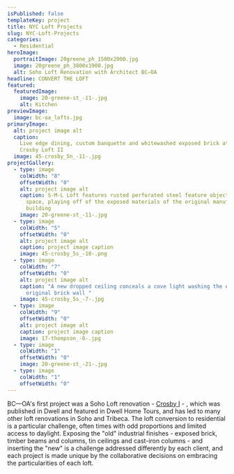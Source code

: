 ```yaml
---
isPublished: false
templateKey: project
title: NYC Loft Projects
slug: NYC-Loft-Projects
categories:
  - Residential
heroImage:
  portraitImage: 20greene_ph_1500x2000.jpg
  image: 20greene_ph_3800x1900.jpg
  alt: Soho Loft Renovation with Architect BC—OA
headline: CONVERT THE LOFT
featured:
  featuredImage:
    image: 20-greene-st_-11-.jpg
    alt: Kitchen
previewImage:
  image: bc-oa_lofts.jpg
primaryImage:
  alt: project image alt
  caption:
    Live edge dining, custom banquette and whitewashed exposed brick at the
    Crosby Loft II
  image: 45-crosby_5n_-11-.jpg
projectGallery:
  - type: image
    colWidth: "8"
    offsetWidth: "0"
    alt: project image alt
    caption: S-M-L Loft features rusted perforated steel feature objects in the
      space, playing off of the exposed materials of the original manufacturing
      building
    image: 20-greene-st_-11-.jpg
  - type: image
    colWidth: "5"
    offsetWidth: "0"
    alt: project image alt
    caption: project image caption
    image: 45-crosby_5s_-18-.png
  - type: image
    colWidth: "7"
    offsetWidth: "0"
    alt: project image alt
    caption: "A new dropped ceiling conceals a cove light washing the exposed
      original brick wall "
    image: 45-crosby_5s_-7-.jpg
  - type: image
    colWidth: "9"
    offsetWidth: "0"
    alt: project image alt
    caption: project image caption
    image: 17-thompson_-8-.jpg
  - type: image
    colWidth: "1"
    offsetWidth: "0"
    image: 20-greene-st_-21-.jpg
  - type: image
    colWidth: "1"
    offsetWidth: "0"
---
```


BC—OA's first project was a Soho Loft renovation - [Crosby I](https://bc-oa.com/projects/crosby-loft-1/) - , which was published in Dwell and featured in Dwell Home Tours, and has led to many other loft renovations in Soho and Tribeca. The loft conversion to residential is a particular challenge, often times with odd proportions and limited access to daylight. Exposing the "old" industrial finishes - exposed brick, timber beams and columns, tin ceilings and cast-iron columns - and inserting the "new" is a challenge addressed differently by each client, and each project is made unique by the collaborative decisions on embracing the particularities of each loft.
